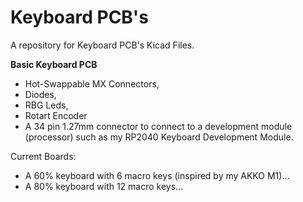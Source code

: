 # Keyboard PCB's
A repository for Keyboard PCB's Kicad Files.

**Basic Keyboard PCB**  
+ Hot-Swappable MX Connectors,
+ Diodes,
+ RBG Leds, 
+ Rotart Encoder
+ A 34 pin 1.27mm connector to connect to a development module (processor) such as my RP2040 Keyboard Development Module.

Current Boards:  
+ A 60% keyboard with 6 macro keys (inspired by my AKKO M1)...
+ A 80% keyboard with 12 macro keys...
